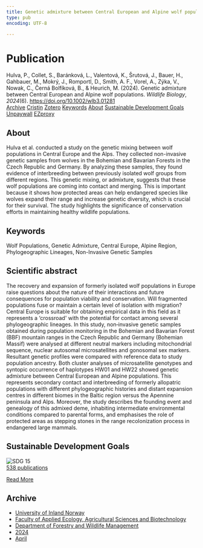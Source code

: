 ```yaml
---
title: Genetic admixture between Central European and Alpine wolf populations
type: pub
encoding: UTF-8

---
```

<h1>Publication</h1>
<article id="csl-bib-container-IK3AQ9VS" class="csl-bib-container">
  <div class="csl-bib-body"> <div class="csl-entry">Hulva, P., Collet, S., Baránková, L., Valentová, K., Šrutová, J., Bauer, H., Gahbauer, M., Mokrý, J., Romportl, D., Smith, A. F., Vorel, A., Zýka, V., Nowak, C., Černá Bolfíková, B., &#38; Heurich, M. (2024). Genetic admixture between Central European and Alpine wolf populations. <i>Wildlife Biology</i>, <i>2024</i>(6). <a href="https://doi.org/10.1002/wlb3.01281">https://doi.org/10.1002/wlb3.01281</a></div> </div>
  <div class="csl-bib-buttons">
    <a href="#taxonomy-article-IK3AQ9VS" alt="archive" class="csl-bib-button">Archive</a>
    <a href="https://app.cristin.no/results/show.jsf?id=2259243" alt="Cristin" class="csl-bib-button">Cristin</a>
    <a href="http://zotero.org/groups/5881554/items/IK3AQ9VS" alt="Zotero" class="csl-bib-button">Zotero</a>
    <a href="#keywords-article-IK3AQ9VS" alt="keywords" class="csl-bib-button">Keywords</a>
    <a href="#about-article-IK3AQ9VS" alt="about_pub" class="csl-bib-button">About</a>
    <a href="#sdg-article-IK3AQ9VS" alt="sdg" class="csl-bib-button">Sustainable Development Goals</a>
    <a href="https://onlinelibrary.wiley.com/doi/pdfdirect/10.1002/wlb3.01281" alt="Unpaywall" class="csl-bib-button">Unpaywall</a>
    <a href="https://onlinelibrary.wiley.com/doi/pdfdirect/10.1002/wlb3.01281" alt="EZproxy" class="csl-bib-button">EZproxy</a>
  </div>
  <div id="csl-bib-meta-container-IK3AQ9VS"></div>
</article>
<div id="csl-bib-meta-IK3AQ9VS" class="csl-bib-meta">
  <article id="about-article-IK3AQ9VS" class="about_pub-article">
    <h1>About</h1>
    Hulva et al. conducted a study on the genetic mixing between wolf populations in Central Europe and the Alps. They collected non-invasive genetic samples from wolves in the Bohemian and Bavarian Forests in the Czech Republic and Germany. By analyzing these samples, they found evidence of interbreeding between previously isolated wolf groups from different regions. This genetic mixing, or admixture, suggests that these wolf populations are coming into contact and merging. This is important because it shows how protected areas can help endangered species like wolves expand their range and increase genetic diversity, which is crucial for their survival. The study highlights the significance of conservation efforts in maintaining healthy wildlife populations.
  </article>
  <article id="keywords-article-IK3AQ9VS" class="keywords-article">
    <h1>Keywords</h1>
    Wolf Populations, Genetic Admixture, Central Europe, Alpine Region, Phylogeographic Lineages, Non-Invasive Genetic Samples
  </article>
  <article id="abstract-article-IK3AQ9VS" class="abstract-article">
    <h1>Scientific abstract</h1>
    The recovery and expansion of formerly isolated wolf populations in Europe raise questions about the nature of their interactions and future consequences for population viability and conservation. Will fragmented populations fuse or maintain a certain level of isolation with migration? Central Europe is suitable for obtaining empirical data in this field as it represents a ‘crossroad' with the potential for contact among several phylogeographic lineages. In this study, non‐invasive genetic samples obtained during population monitoring in the Bohemian and Bavarian Forest (BBF) mountain ranges in the Czech Republic and Germany (Bohemian Massif) were analysed at different neutral markers including mitochondrial sequence, nuclear autosomal microsatellites and gonosomal sex markers. Resultant genetic profiles were compared with reference data to study population ancestry. Both cluster analyses of microsatellite genotypes and syntopic occurrence of haplotypes HW01 and HW22 showed genetic admixture between Central European and Alpine populations. This represents secondary contact and interbreeding of formerly allopatric populations with different phylogeographic histories and distant expansion centres in different biomes in the Baltic region versus the Apennine peninsula and Alps. Moreover, the study describes the founding event and genealogy of this admixed deme, inhabiting intermediate environmental conditions compared to parental forms, and emphasises the role of protected areas as stepping stones in the range recolonization process in endangered large mammals.
  </article>
  <article id="sdg-article-IK3AQ9VS" class="sdg-article">
    <h1>Sustainable Development Goals</h1>
    <div class="sdg-container"><div id="sdg15" class="sdg">
        <img src="{{< params subfolder >}}images/sdg/sdg15_en.png" class="image" alt="SDG 15">
        <div class="sdg-overlay">
          <a href="{{< params subfolder >}}en/archive/?sdg=15#archive" class="sdg-publication-count"><span>538</span> publications</a>
          <p><a href="https://sdgs.un.org/goals/goal15" class="sdg-read-more">Read More</a></p>
        </div>
      </div></div>
  </article>
  <article id="taxonomy-article-IK3AQ9VS" class="taxonomy-article">
    <h1>Archive</h1>
    <ul>
      <li><a href="{{< params subfolder >}}en/archive/?key=3DCRN523">University of Inland Norway</a></li>
      <li><a href="{{< params subfolder >}}en/archive/?key=T77LXH6D">Faculty of Applied Ecology, Agricultural Sciences and Biotechnology</a></li>
      <li><a href="{{< params subfolder >}}en/archive/?key=7TRARPE3">Department of Forestry and Wildlife Management</a></li>
      <li><a href="{{< params subfolder >}}en/archive/?key=A4XX8HDP">2024</a></li>
      <li><a href="{{< params subfolder >}}en/archive/?key=KY9TTFZF">April</a></li>
    </ul>
  </article>
</div>
